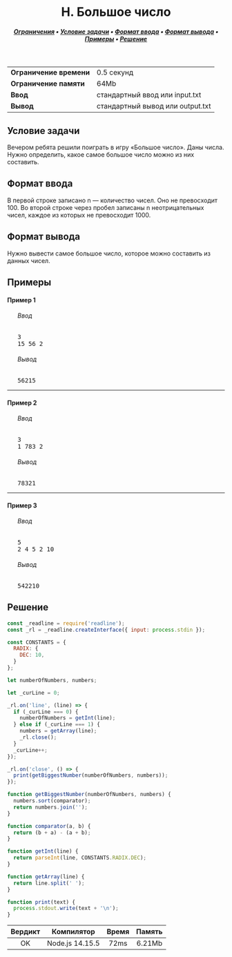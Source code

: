 <h1 align="center">H. Большое число</h1>

<h5 align="center">
<a href="#limits">Ограничения</a>
•
<a href="#task">Условие задачи</a>
•
<a href="#input">Формат ввода</a>
•
<a href="#output">Формат вывода</a>
•
<a href="#examples">Примеры</a>
•
<a href="#solution">Решение</a>
</h5>

<br>

<table id="limits">
<tbody>
<tr>
<td>
<b>Ограничение времени</b>
</td>
<td>
0.5 секунд
</td>
</tr>
<tr>
<td>
<b>Ограничение памяти</b>
</td>
<td>
64Mb
</td>
</tr>
<tr>
<td>
<b>Ввод</b>
</td>
<td>
стандартный ввод или input.txt
</td>
</tr>
<tr>
<td>
<b>Вывод</b>
</td>
<td>
стандартный вывод или output.txt
</td>
</tr>
</tbody>
</table>

<h2 id="task">Условие задачи</h2>

Вечером ребята решили поиграть в игру «Большое число».
Даны числа. Нужно определить, какое самое большое число можно из них составить.

<h2 id="input">Формат ввода</h2>

В первой строке записано n — количество чисел. Оно не превосходит 100.
Во второй строке через пробел записаны n неотрицательных чисел, каждое из которых не превосходит 1000.

<h2 id="output">Формат вывода</h2>

Нужно вывести самое большое число, которое можно составить из данных чисел.

<h2 id="examples">Примеры</h2>

<h4>Пример 1</h4>
<ul>
<h6>Ввод</h6>
<pre>
3
15 56 2
</pre>

<h6>Вывод</h6>
<pre>
56215
</pre>
</ul>

<hr>

<h4>Пример 2</h4>
<ul>
<h6>Ввод</h6>
<pre>
3
1 783 2
</pre>

<h6>Вывод</h6>
<pre>
78321
</pre>
</ul>

<hr>

<h4>Пример 3</h4>
<ul>
<h6>Ввод</h6>
<pre>
5
2 4 5 2 10
</pre>

<h6>Вывод</h6>
<pre>
542210
</pre>
</ul>

<h2 id="solution">Решение</h2>

```javascript
const _readline = require('readline');
const _rl = _readline.createInterface({ input: process.stdin });

const CONSTANTS = {
  RADIX: {
    DEC: 10,
  }
};

let numberOfNumbers, numbers;

let _curLine = 0;

_rl.on('line', (line) => {
  if (_curLine === 0) {
    numberOfNumbers = getInt(line);
  } else if (_curLine === 1) {
    numbers = getArray(line);
    _rl.close();
  }
  _curLine++;
});

_rl.on('close', () => {
  print(getBiggestNumber(numberOfNumbers, numbers));
});

function getBiggestNumber(numberOfNumbers, numbers) {
  numbers.sort(comparator);
  return numbers.join('');
}

function comparator(a, b) {
  return (b + a) - (a + b);
}

function getInt(line) {
  return parseInt(line, CONSTANTS.RADIX.DEC);
}

function getArray(line) {
  return line.split(' ');
}

function print(text) {
  process.stdout.write(text + '\n');
}
```
<table>
  <thead>
    <tr>
      <th>Вердикт</th>
      <th>Компилятор</th>
      <th>Время</th>
      <th>Память</th>
    </tr>
  </thead>
  <tbody>
<tr align="center">
<td>OK</td>
<td>Node.js 14.15.5</td>
<td>72ms</td>
<td>6.21Mb</td>
</tr>
  </tbody>
</table>